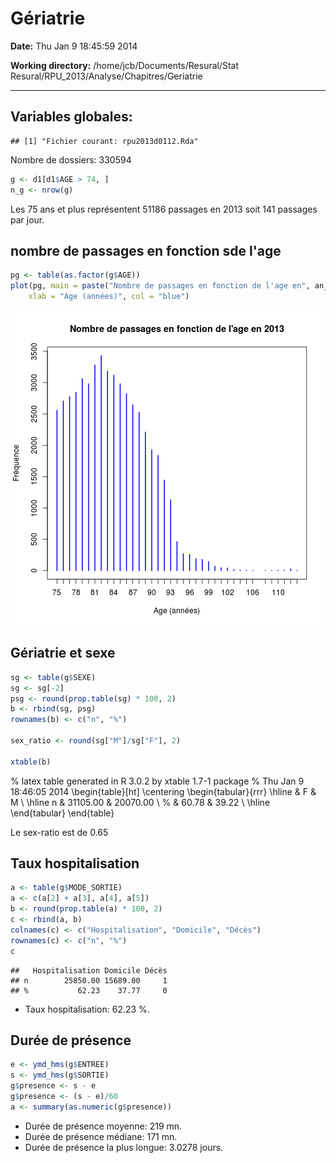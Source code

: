Gériatrie
========================================================

**Date:** Thu Jan  9 18:45:59 2014

**Working directory:** /home/jcb/Documents/Resural/Stat Resural/RPU_2013/Analyse/Chapitres/Geriatrie
***

Variables globales:
-------------------

```
## [1] "Fichier courant: rpu2013d0112.Rda"
```

Nombre de dossiers: 330594


```r
g <- d1[d1$AGE > 74, ]
n_g <- nrow(g)
```

Les 75 ans et plus représentent $51186$ passages en 2013 soit $141$ passages par jour.

nombre de passages en fonction sde l'age
----------------------------------------

```r
pg <- table(as.factor(g$AGE))
plot(pg, main = paste("Nombre de passages en fonction de l'age en", an_c), ylab = "Fréquence", 
    xlab = "Age (années)", col = "blue")
```

![plot of chunk passages_geriatrie](figure/passages_geriatrie.png) 


Gériatrie et sexe
------------------

```r
sg <- table(g$SEXE)
sg <- sg[-2]
psg <- round(prop.table(sg) * 100, 2)
b <- rbind(sg, psg)
rownames(b) <- c("n", "%")

sex_ratio <- round(sg["M"]/sg["F"], 2)

xtable(b)
```

% latex table generated in R 3.0.2 by xtable 1.7-1 package
% Thu Jan  9 18:46:05 2014
\begin{table}[ht]
\centering
\begin{tabular}{rrr}
  \hline
 & F & M \\ 
  \hline
n & 31105.00 & 20070.00 \\ 
  \% & 60.78 & 39.22 \\ 
   \hline
\end{tabular}
\end{table}

Le sex-ratio est de 0.65

Taux hospitalisation
--------------------


```r
a <- table(g$MODE_SORTIE)
a <- c(a[2] + a[3], a[4], a[5])
b <- round(prop.table(a) * 100, 2)
c <- rbind(a, b)
colnames(c) <- c("Hospitalisation", "Domicile", "Décès")
rownames(c) <- c("n", "%")
c
```

```
##   Hospitalisation Domicile Décès
## n        25850.00 15689.00     1
## %           62.23    37.77     0
```

- Taux hospitalisation: 62.23 %.

Durée de présence
-----------------


```r
e <- ymd_hms(g$ENTREE)
s <- ymd_hms(g$SORTIE)
g$presence <- s - e
g$presence <- (s - e)/60
a <- summary(as.numeric(g$presence))
```

- Durée de présence moyenne: 219 mn.
- Durée de présence médiane: 171 mn.
- Durée de présence la plus longue: 3.0278 jours.
